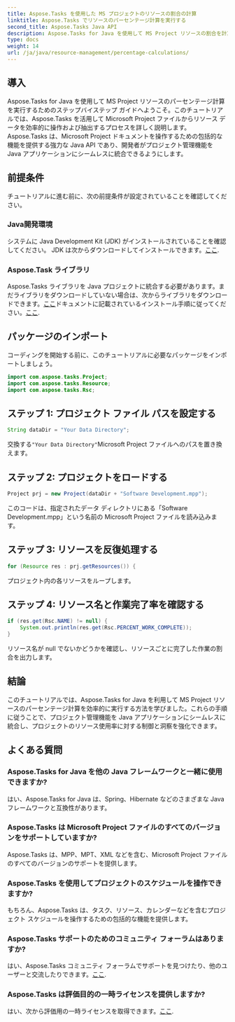 ```yaml
---
title: Aspose.Tasks を使用した MS プロジェクトのリソースの割合の計算
linktitle: Aspose.Tasks でリソースのパーセンテージ計算を実行する
second_title: Aspose.Tasks Java API
description: Aspose.Tasks for Java を使用して MS Project リソースの割合を計算する方法を学びます。コード例を含むステップバイステップのガイド。
type: docs
weight: 14
url: /ja/java/resource-management/percentage-calculations/
---
```

## 導入
Aspose.Tasks for Java を使用して MS Project リソースのパーセンテージ計算を実行するためのステップバイステップ ガイドへようこそ。このチュートリアルでは、Aspose.Tasks を活用して Microsoft Project ファイルからリソース データを効率的に操作および抽出するプロセスを詳しく説明します。 Aspose.Tasks は、Microsoft Project ドキュメントを操作するための包括的な機能を提供する強力な Java API であり、開発者がプロジェクト管理機能を Java アプリケーションにシームレスに統合できるようにします。
## 前提条件
チュートリアルに進む前に、次の前提条件が設定されていることを確認してください。
### Java開発環境
システムに Java Development Kit (JDK) がインストールされていることを確認してください。 JDK は次からダウンロードしてインストールできます。[ここ](https://www.oracle.com/java/technologies/javase-jdk11-downloads.html).
### Aspose.Task ライブラリ
Aspose.Tasks ライブラリを Java プロジェクトに統合する必要があります。まだライブラリをダウンロードしていない場合は、次からライブラリをダウンロードできます。[ここ](https://releases.aspose.com/tasks/java/)ドキュメントに記載されているインストール手順に従ってください。[ここ](https://reference.aspose.com/tasks/java/).

## パッケージのインポート
コーディングを開始する前に、このチュートリアルに必要なパッケージをインポートしましょう。
```java
import com.aspose.tasks.Project;
import com.aspose.tasks.Resource;
import com.aspose.tasks.Rsc;
```
## ステップ 1: プロジェクト ファイル パスを設定する
```java
String dataDir = "Your Data Directory";
```
交換する`"Your Data Directory"`Microsoft Project ファイルへのパスを置き換えます。
## ステップ 2: プロジェクトをロードする
```java
Project prj = new Project(dataDir + "Software Development.mpp");
```
このコードは、指定されたデータ ディレクトリにある「Software Development.mpp」という名前の Microsoft Project ファイルを読み込みます。
## ステップ 3: リソースを反復処理する
```java
for (Resource res : prj.getResources()) {
```
プロジェクト内の各リソースをループします。
## ステップ 4: リソース名と作業完了率を確認する
```java
if (res.get(Rsc.NAME) != null) {
    System.out.println(res.get(Rsc.PERCENT_WORK_COMPLETE));
}
```
リソース名が null でないかどうかを確認し、リソースごとに完了した作業の割合を出力します。

## 結論
このチュートリアルでは、Aspose.Tasks for Java を利用して MS Project リソースのパーセンテージ計算を効率的に実行する方法を学びました。これらの手順に従うことで、プロジェクト管理機能を Java アプリケーションにシームレスに統合し、プロジェクトのリソース使用率に対する制御と洞察を強化できます。
## よくある質問
### Aspose.Tasks for Java を他の Java フレームワークと一緒に使用できますか?
はい、Aspose.Tasks for Java は、Spring、Hibernate などのさまざまな Java フレームワークと互換性があります。
### Aspose.Tasks は Microsoft Project ファイルのすべてのバージョンをサポートしていますか?
Aspose.Tasks は、MPP、MPT、XML などを含む、Microsoft Project ファイルのすべてのバージョンのサポートを提供します。
### Aspose.Tasks を使用してプロジェクトのスケジュールを操作できますか?
もちろん、Aspose.Tasks は、タスク、リソース、カレンダーなどを含むプロジェクト スケジュールを操作するための包括的な機能を提供します。
### Aspose.Tasks サポートのためのコミュニティ フォーラムはありますか?
はい、Aspose.Tasks コミュニティ フォーラムでサポートを見つけたり、他のユーザーと交流したりできます。[ここ](https://forum.aspose.com/c/tasks/15).
### Aspose.Tasks は評価目的の一時ライセンスを提供しますか?
はい、次から評価用の一時ライセンスを取得できます。[ここ](https://purchase.aspose.com/temporary-license/).